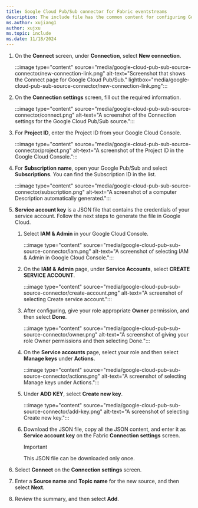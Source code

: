 ```yaml
---
title: Google Cloud Pub/Sub connector for Fabric eventstreams
description: The include file has the common content for configuring Google Cloud Pub/Sub connector for Fabric eventstreams and Real-Time hub. 
ms.author: xujiang1
author: xujxu 
ms.topic: include
ms.date: 11/18/2024
---
```


1. On the **Connect** screen, under **Connection**, select **New connection**.

    :::image type="content" source="media/google-cloud-pub-sub-source-connector/new-connection-link.png" alt-text="Screenshot that shows the Connect page for Google Cloud Pub/Sub." lightbox="media/google-cloud-pub-sub-source-connector/new-connection-link.png":::    

1. On the **Connection settings** screen, fill out the required information.

   :::image type="content" source="media/google-cloud-pub-sub-source-connector/connect.png" alt-text="A screenshot of the Connection settings for the Google Cloud Pub/Sub source.":::

1. For **Project ID**, enter the Project ID from your Google Cloud Console.

   :::image type="content" source="media/google-cloud-pub-sub-source-connector/project.png" alt-text="A screenshot of the Project ID in the Google Cloud Console.":::

1. For **Subscription name**, open your Google Pub/Sub and select **Subscriptions**. You can find the Subscription ID in the list.

   :::image type="content" source="media/google-cloud-pub-sub-source-connector/subscription.png" alt-text="A screenshot of a computer Description automatically generated.":::

1. **Service account key** is a JSON file that contains the credentials of your service account. Follow the next steps to generate the file in Google Cloud.

   1. Select **IAM & Admin** in your Google Cloud Console.

      :::image type="content" source="media/google-cloud-pub-sub-source-connector/iam.png" alt-text="A screenshot of selecting IAM & Admin in Google Cloud Console.":::

   1. On the **IAM & Admin** page, under **Service Accounts**, select **CREATE SERVICE ACCOUNT**.

      :::image type="content" source="media/google-cloud-pub-sub-source-connector/create-account.png" alt-text="A screenshot of selecting Create service account.":::

   1. After configuring, give your role appropriate **Owner** permission, and then select **Done**.

      :::image type="content" source="media/google-cloud-pub-sub-source-connector/owner.png" alt-text="A screenshot of giving your role Owner permissions and then selecting Done.":::

   1. On the **Service accounts** page, select your role and then select **Manage keys** under **Actions**.

      :::image type="content" source="media/google-cloud-pub-sub-source-connector/actions.png" alt-text="A screenshot of selecting Manage keys under Actions.":::

   1. Under **ADD KEY**, select **Create new key**.

      :::image type="content" source="media/google-cloud-pub-sub-source-connector/add-key.png" alt-text="A screenshot of selecting Create new key.":::

   1. Download the JSON file, copy all the JSON content, and enter it as **Service account key** on the Fabric **Connection settings** screen.

      >[!IMPORTANT]
      >This JSON file can be downloaded only once.

1. Select **Connect** on the **Connection settings** screen.

1. Enter a **Source name** and **Topic name** for the new source, and then select **Next**.

1. Review the summary, and then select **Add**.
